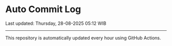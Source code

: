 # Auto Commit Log

Last updated: Thursday, 28-08-2025 05:12 WIB

---

This repository is automatically updated every hour using GitHub Actions.
